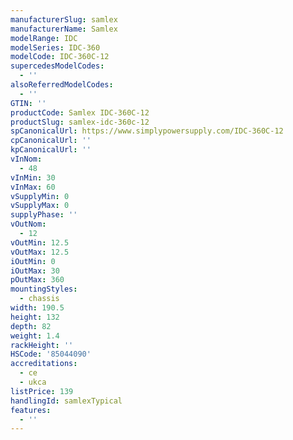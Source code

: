 ```yaml
---
manufacturerSlug: samlex
manufacturerName: Samlex
modelRange: IDC
modelSeries: IDC-360
modelCode: IDC-360C-12
supercedesModelCodes:
  - ''
alsoReferredModelCodes:
  - ''
GTIN: ''
productCode: Samlex IDC-360C-12
productSlug: samlex-idc-360c-12
spCanonicalUrl: https://www.simplypowersupply.com/IDC-360C-12
cpCanonicalUrl: ''
kpCanonicalUrl: ''
vInNom:
  - 48
vInMin: 30
vInMax: 60
vSupplyMin: 0
vSupplyMax: 0
supplyPhase: ''
vOutNom:
  - 12
vOutMin: 12.5
vOutMax: 12.5
iOutMin: 0
iOutMax: 30
pOutMax: 360
mountingStyles:
  - chassis
width: 190.5
height: 132
depth: 82
weight: 1.4
rackHeight: ''
HSCode: '85044090'
accreditations:
  - ce
  - ukca
listPrice: 139
handlingId: samlexTypical
features:
  - ''
---
```

